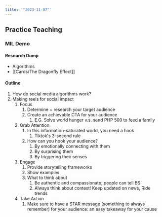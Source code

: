 ```yaml
---
title: '"2023-11-07"'
---
```

## Practice Teaching
### MIL Demo
#### Research Dump
- Algorithms
- [[Cards/The Dragonfly Effect]]
#### Outline
1. How do social media algorithms work?
2. Making reels for social impact
	1. Focus
		1. Determine + research your target audience
		2. Create an achievable CTA for your audience
			1. E.G. Solve world hunger v.s. send PHP 500 to feed a family
	2. Grab Attention
		1. In this information-saturated world, you need a hook
			1. Tiktok's 3-second rule
		2. How can you hook your audience?
			1. By emotionally connecting with them
			2. By surprising them
			3. By triggering their senses
	3. Engage
		1. Provide storytelling frameworks
		2. Show examples
		3. What to think about
			1. Be authentic and compassionate; people can tell BS
			2. Always think about context! Keep updated on news, Ride trends
	4. Take Action
		1. Make sure to have a STAR message (something to always remember) for your audience: an easy takeaway for your cause


